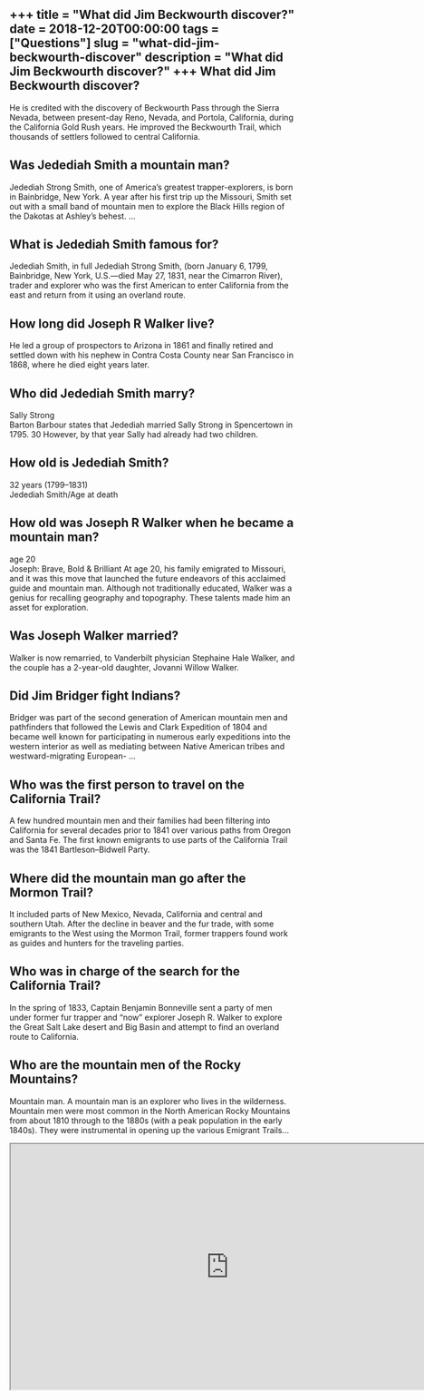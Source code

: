 +++
title = "What did Jim Beckwourth discover?"
date = 2018-12-20T00:00:00
tags = ["Questions"]
slug = "what-did-jim-beckwourth-discover"
description = "What did Jim Beckwourth discover?"
+++
What did Jim Beckwourth discover?
---------------------------------

He is credited with the discovery of Beckwourth Pass through the Sierra Nevada, between present-day Reno, Nevada, and Portola, California, during the California Gold Rush years. He improved the Beckwourth Trail, which thousands of settlers followed to central California.

Was Jedediah Smith a mountain man?
----------------------------------

Jedediah Strong Smith, one of America’s greatest trapper-explorers, is born in Bainbridge, New York. A year after his first trip up the Missouri, Smith set out with a small band of mountain men to explore the Black Hills region of the Dakotas at Ashley’s behest. …

What is Jedediah Smith famous for?
----------------------------------

Jedediah Smith, in full Jedediah Strong Smith, (born January 6, 1799, Bainbridge, New York, U.S.—died May 27, 1831, near the Cimarron River), trader and explorer who was the first American to enter California from the east and return from it using an overland route.

How long did Joseph R Walker live?
----------------------------------

He led a group of prospectors to Arizona in 1861 and finally retired and settled down with his nephew in Contra Costa County near San Francisco in 1868, where he died eight years later.

Who did Jedediah Smith marry?
-----------------------------

Sally Strong  
Barton Barbour states that Jedediah married Sally Strong in Spencertown in 1795. 30 However, by that year Sally had already had two children.

How old is Jedediah Smith?
--------------------------

32 years (1799–1831)  
Jedediah Smith/Age at death

How old was Joseph R Walker when he became a mountain man?
----------------------------------------------------------

age 20  
Joseph: Brave, Bold &amp; Brilliant At age 20, his family emigrated to Missouri, and it was this move that launched the future endeavors of this acclaimed guide and mountain man. Although not traditionally educated, Walker was a genius for recalling geography and topography. These talents made him an asset for exploration.

Was Joseph Walker married?
--------------------------

Walker is now remarried, to Vanderbilt physician Stephaine Hale Walker, and the couple has a 2-year-old daughter, Jovanni Willow Walker.

Did Jim Bridger fight Indians?
------------------------------

Bridger was part of the second generation of American mountain men and pathfinders that followed the Lewis and Clark Expedition of 1804 and became well known for participating in numerous early expeditions into the western interior as well as mediating between Native American tribes and westward-migrating European- …

Who was the first person to travel on the California Trail?
-----------------------------------------------------------

A few hundred mountain men and their families had been filtering into California for several decades prior to 1841 over various paths from Oregon and Santa Fe. The first known emigrants to use parts of the California Trail was the 1841 Bartleson–Bidwell Party.

Where did the mountain man go after the Mormon Trail?
-----------------------------------------------------

It included parts of New Mexico, Nevada, California and central and southern Utah. After the decline in beaver and the fur trade, with some emigrants to the West using the Mormon Trail, former trappers found work as guides and hunters for the traveling parties.

Who was in charge of the search for the California Trail?
---------------------------------------------------------

In the spring of 1833, Captain Benjamin Bonneville sent a party of men under former fur trapper and “now” explorer Joseph R. Walker to explore the Great Salt Lake desert and Big Basin and attempt to find an overland route to California.

Who are the mountain men of the Rocky Mountains?
------------------------------------------------

Mountain man. A mountain man is an explorer who lives in the wilderness. Mountain men were most common in the North American Rocky Mountains from about 1810 through to the 1880s (with a peak population in the early 1840s). They were instrumental in opening up the various Emigrant Trails…

<iframe allow="accelerometer; autoplay; clipboard-write; encrypted-media; gyroscope; picture-in-picture" allowfullscreen="" class="__youtube_prefs__  epyt-is-override  no-lazyload" data-no-lazy="1" data-origheight="433" data-origwidth="770" data-skipgform_ajax_framebjll="" height="433" id="_ytid_56845" loading="lazy" src="https://www.youtube.com/embed/niAThj8qaSg?enablejsapi=1&autoplay=0&cc_load_policy=0&cc_lang_pref=&iv_load_policy=1&loop=0&modestbranding=0&rel=1&fs=1&playsinline=0&autohide=2&theme=dark&color=red&controls=1&" title="YouTube player" width="770"></iframe>